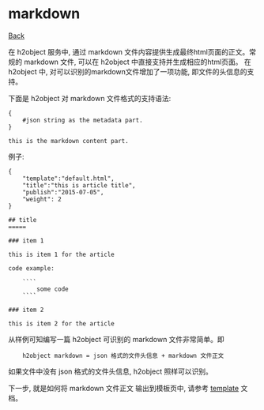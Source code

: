 markdown
========

[Back](https://github.com/h2object/h2object/blob/master/doc/chinese/index.md) 

在 h2object 服务中, 通过 markdown 文件内容提供生成最终html页面的正文。常规的 markdown 文件, 可以在 h2object 中直接支持并生成相应的html页面。 在 h2object 中, 对可以识别的markdown文件增加了一项功能, 即文件的头信息的支持。

下面是 h2object 对 markdown 文件格式的支持语法:

````
{
	#json string as the metadata part.
}

this is the markdown content part.

````

例子:

````
{
	"template":"default.html",
	"title":"this is article title",
	"publish":"2015-07-05",
	"weight": 2
}

## title
=====

### item 1

this is item 1 for the article

code example:

	````
		some code 
	````

### item 2

this is item 2 for the article

````

从样例可知编写一篇 h2object 可识别的 markdown 文件非常简单。即

````
	h2object markdown = json 格式的文件头信息 + markdown 文件正文
````
如果文件中没有 json 格式的文件头信息, h2object 照样可以识别。

下一步, 就是如何将 markdown 文件正文 输出到模板页中, 请参考 [template](https://github.com/h2object/h2object/blob/master/doc/chinese/template.md) 文档。


